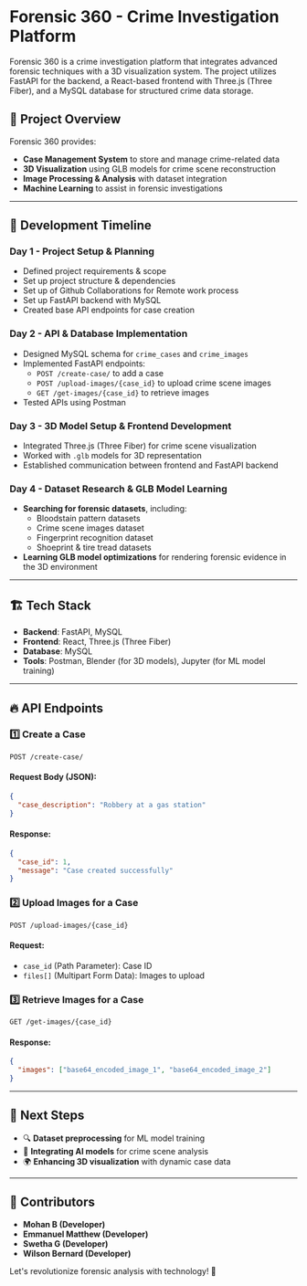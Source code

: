 # Forensic 360 - Crime Investigation Platform

Forensic 360 is a crime investigation platform that integrates advanced forensic techniques with a 3D visualization system. The project utilizes FastAPI for the backend, a React-based frontend with Three.js (Three Fiber), and a MySQL database for structured crime data storage.

## 🚀 Project Overview
Forensic 360 provides:
- **Case Management System** to store and manage crime-related data
- **3D Visualization** using GLB models for crime scene reconstruction
- **Image Processing & Analysis** with dataset integration
- **Machine Learning** to assist in forensic investigations

---

## 📅 Development Timeline

### **Day 1** - Project Setup & Planning
- Defined project requirements & scope
- Set up project structure & dependencies
- Set up of Github Collaborations for Remote work process 
- Set up FastAPI backend with MySQL
- Created base API endpoints for case creation

### **Day 2** - API & Database Implementation
- Designed MySQL schema for `crime_cases` and `crime_images`
- Implemented FastAPI endpoints:
  - `POST /create-case/` to add a case
  - `POST /upload-images/{case_id}` to upload crime scene images
  - `GET /get-images/{case_id}` to retrieve images
- Tested APIs using Postman

### **Day 3** - 3D Model Setup & Frontend Development
- Integrated Three.js (Three Fiber) for crime scene visualization
- Worked with `.glb` models for 3D representation
- Established communication between frontend and FastAPI backend

### **Day 4** - Dataset Research & GLB Model Learning
- **Searching for forensic datasets**, including:
  - Bloodstain pattern datasets
  - Crime scene images dataset
  - Fingerprint recognition dataset
  - Shoeprint & tire tread datasets
- **Learning GLB model optimizations** for rendering forensic evidence in the 3D environment

---

## 🏗️ Tech Stack
- **Backend**: FastAPI, MySQL
- **Frontend**: React, Three.js (Three Fiber)
- **Database**: MySQL
- **Tools**: Postman, Blender (for 3D models), Jupyter (for ML model training)

---

## 🔥 API Endpoints
### 1️⃣ Create a Case
```http
POST /create-case/
```
#### Request Body (JSON):
```json
{
  "case_description": "Robbery at a gas station"
}
```
#### Response:
```json
{
  "case_id": 1,
  "message": "Case created successfully"
}
```

### 2️⃣ Upload Images for a Case
```http
POST /upload-images/{case_id}
```
#### Request:
- `case_id` (Path Parameter): Case ID
- `files[]` (Multipart Form Data): Images to upload

### 3️⃣ Retrieve Images for a Case
```http
GET /get-images/{case_id}
```
#### Response:
```json
{
  "images": ["base64_encoded_image_1", "base64_encoded_image_2"]
}
```

---

## 📌 Next Steps
- 🔍 **Dataset preprocessing** for ML model training
- 🧪 **Integrating AI models** for crime scene analysis
- 🌍 **Enhancing 3D visualization** with dynamic case data

---

## 🤝 Contributors
- **Mohan B (Developer)**
- **Emmanuel Matthew (Developer)**
- **Swetha G  (Developer)**
- **Wilson Bernard (Developer)**

Let's revolutionize forensic analysis with technology! 🚀